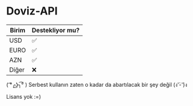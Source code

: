 # Doviz-API

| Birim   | Destekliyor mu?    |
| ------- | ------------------ |
| USD     | :white_check_mark: |
| EURO    | :white_check_mark: |
| AZN     | :white_check_mark: |
| Diğer   | :x: |

( ͡°╭͜ʖ╮͡° ) Serbest kullanın zaten o kadar da abartılacak bir şey değil (ง'̀-'́)ง

Lisans yok :=)
